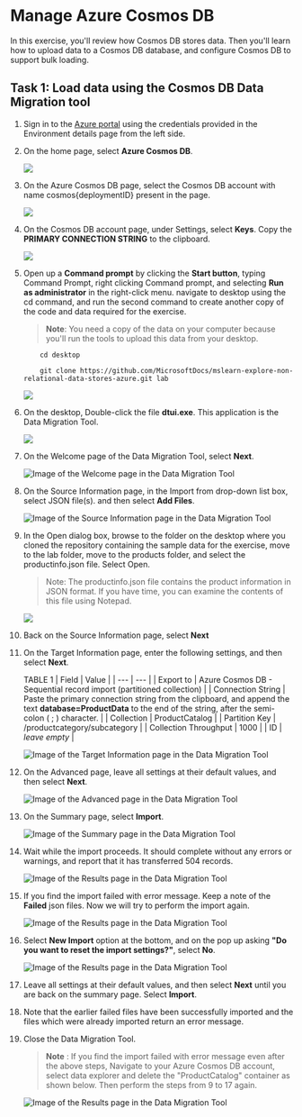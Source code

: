 # Manage Azure Cosmos DB

In this exercise, you'll review how Cosmos DB stores data. Then you'll learn how to upload data to a Cosmos DB database, and configure Cosmos DB to support bulk loading.


## Task 1: Load data using the Cosmos DB Data Migration tool

1.  Sign in to the [Azure portal](https://portal.azure.com/learn.docs.microsoft.com) using the credentials provided in the Environment details page from the left side.

2.  On the home page, select **Azure Cosmos DB**.

    ![](media/lab4/1.png)

3.  On the Azure Cosmos DB page, select the Cosmos DB account with name cosmos{deploymentID} present in the page.

    ![](media/lab4/2.png)

4.  On the Cosmos DB account page, under Settings, select **Keys**. Copy the **PRIMARY CONNECTION STRING** to the clipboard.

    ![](media/lab4/3.png)


6.  Open up a **Command prompt** by clicking the **Start button**, typing Command Prompt, right clicking Command prompt, and selecting **Run as administrator** in the right-click menu. navigate to desktop using the cd command, and run the second command to create another copy of the code and data required for the exercise.

      >**Note**: You need a copy of the data on your computer because you'll run the tools to upload this data from your desktop.

    ``` 
        cd desktop
        
        git clone https://github.com/MicrosoftDocs/mslearn-explore-non-relational-data-stores-azure.git lab

     ```

    ![](media/lab4/4.png)
    
7.  On the desktop, Double-click the file **dtui.exe**. This application is the Data Migration Tool.

    ![](media/lab4/5.png)

8.  On the Welcome page of the Data Migration Tool, select **Next**.

    ![Image of the Welcome page in the Data Migration Tool](https://docs.microsoft.com/en-us/learn/wwl-data-ai/explore-non-relational-data-stores-azure/media/6-welcome.png)

9. On the Source Information page, in the Import from drop-down list box, select JSON file(s). and then select **Add Files**.

    ![Image of the Source Information page in the Data Migration Tool](https://docs.microsoft.com/en-us/learn/wwl-data-ai/explore-non-relational-data-stores-azure/media/6-source.png)

10. In the Open dialog box, browse to the folder on the desktop where you cloned the repository containing the sample data for the exercise, move to the lab folder, move to the products folder, and select the productinfo.json file. Select Open.

    >Note: The productinfo.json file contains the product information in JSON format. If you have time, you can examine the contents of this file using Notepad.
   
    ![](media/lab4/6.png)
11. Back on the Source Information page, select **Next**

12. On the Target Information page, enter the following settings, and then select **Next**.

    TABLE 1
    | Field | Value |
    | --- | --- |
    | Export to | Azure Cosmos DB - Sequential record import (partitioned collection) |
    | Connection String | Paste the primary connection string from the clipboard, and append the text **database=ProductData** to the end of the string, after the semi-colon ( ; ) character. |
    | Collection | ProductCatalog |
    | Partition Key | /productcategory/subcategory |
    | Collection Throughput | 1000 |
    | ID | *leave empty* |

    ![Image of the Target Information page in the Data Migration Tool](https://docs.microsoft.com/en-us/learn/wwl-data-ai/explore-non-relational-data-stores-azure/media/6-target.png)

13. On the Advanced page, leave all settings at their default values, and then select **Next**.

    ![Image of the Advanced page in the Data Migration Tool](https://docs.microsoft.com/en-us/learn/wwl-data-ai/explore-non-relational-data-stores-azure/media/6-advanced.png)

14. On the Summary page, select **Import**.

    ![Image of the Summary page in the Data Migration Tool](https://docs.microsoft.com/en-us/learn/wwl-data-ai/explore-non-relational-data-stores-azure/media/6-summary.png)

15. Wait while the import proceeds. It should complete without any errors or warnings, and report that it has transferred 504 records.

    ![Image of the Results page in the Data Migration Tool](https://docs.microsoft.com/en-us/learn/wwl-data-ai/explore-non-relational-data-stores-azure/media/6-results.png)
    
16. If you find the import failed with error message. Keep a note of the **Failed** json files. Now we will try to perform the import again. 

    ![Image of the Results page in the Data Migration Tool](media/import-012.png)

17. Select **New Import** option at the bottom, and on the pop up asking **"Do you want to reset the import settings?"**, select **No**. 

    ![Image of the Results page in the Data Migration Tool](media/import-011.png)

18. Leave all settings at their default values, and then select **Next** until you are back on the summary page. Select **Import**.

19. Note that the earlier failed files have been successfully imported and the files which were already imported return an error message.

20. Close the Data Migration Tool.


    >**Note** : If you find the import failed with error message even after the above steps, Navigate to your Azure Cosmos DB account, select data explorer and delete the "ProductCatalog" container as shown below. Then perform the steps from 9 to 17 again.

    ![Image of the Results page in the Data Migration Tool](media/cosmosdbdeletedb.png)


